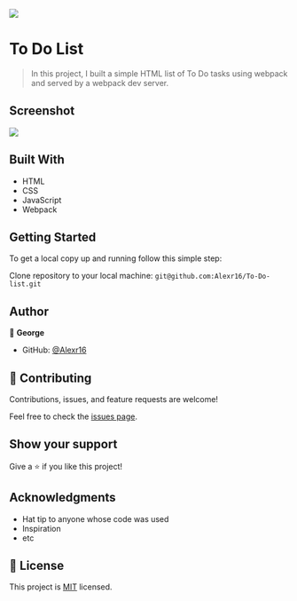 ![](https://img.shields.io/badge/Microverse-blueviolet)

# To Do List

> In this project, I built a simple HTML list of To Do tasks using webpack and served by a webpack dev server.

## Screenshot

<img src="./images/to-do.png">

## Built With

- HTML
- CSS
- JavaScript
- Webpack
## Getting Started

To get a local copy up and running follow this simple step:

Clone repository to your local machine: `git@github.com:Alexr16/To-Do-list.git`


## Author

👤 **George**

- GitHub: [@Alexr16](https://github.com/Alexr16)


## 🤝 Contributing

Contributions, issues, and feature requests are welcome!

Feel free to check the [issues page](../../issues/).

## Show your support

Give a ⭐️ if you like this project!

## Acknowledgments

- Hat tip to anyone whose code was used
- Inspiration
- etc

## 📝 License

This project is [MIT](./MIT.md) licensed.